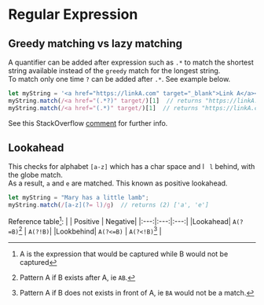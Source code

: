 # Regular Expression


## Greedy matching vs lazy matching

A quantifier can be added after expression such as `.*` to match the shortest string available instead of the `greedy` match for the longest string.\
To match only one time `?` can be added after `.*`. See example below.
```javascript
let myString = '<a href="https://linkA.com" target="_blank">Link A</a><a href="https://linkB.com/" target="_blank">Link B</a>';
myString.match(/<a href="(.*?)" target/)[1]  // returns "https://linkA.com"
myString.match(/<a href="(.*)" target/)[1]  // returns "https://linkA.com" target="_blank">Link A</a><a href="https://linkB.com/"

```
See this StackOverflow [comment](https://stackoverflow.com/a/34806154) for further info. 


## Lookahead

This checks for alphabet `[a-z]` which has a char space and l ` l` behind, with the globe match. \
As a result, `a` and `e` are matched. This known as positive lookahead.
```javascript
let myString = "Mary has a little lamb";
myString.match(/[a-z](?= l)/g)  // returns (2) ['a', 'e']


```


Reference table[^1]:
|     | Positive | Negative|
|:---:|:---:|:---:|
|Lookahead| `A(?=B)`[^2] | `A(?!B)`|
|Lookbehind| `A(?<=B)` | `A(?<!B)`[^3] |

[^1]: A is the expression that would be captured while B would not be captured
[^2]: Pattern A if B exists after A, ie `AB`.
[^3]: Pattern A if B does not exists in front of A, ie `BA` would not be a match.
